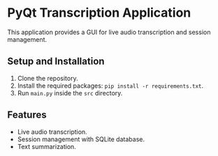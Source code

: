 
# PyQt Transcription Application

This application provides a GUI for live audio transcription and session management.

## Setup and Installation

1. Clone the repository.
2. Install the required packages: `pip install -r requirements.txt`.
3. Run `main.py` inside the `src` directory.

## Features

- Live audio transcription.
- Session management with SQLite database.
- Text summarization.

